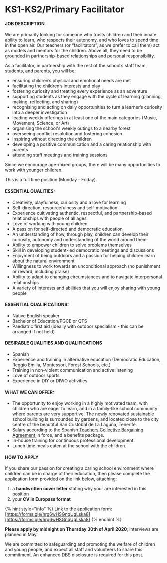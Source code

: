 # KS1-KS2/Primary Facilitator

#### **JOB DESCRIPTION**

We are primarily looking for someone who trusts children and their innate ability to learn, who respects their autonomy, and who loves to spend time in the open air. Our teachers \(or “facilitators”, as we prefer to call them\) act as models and mentors for the children. Above all, they need to be grounded in partnership-based relationships and personal responsibility.

As a facilitator, in partnership with the rest of the school’s staff team, students, and parents, you will be:

* ensuring children’s physical and emotional needs are met
* facilitating the children’s interests and play
* fostering curiosity and treating every experience as an adventure
* supporting students as they engage with the cycle of learning \(planning, making, reflecting, and sharing\)
* recognising and acting on daily opportunities to turn a learner’s curiosity into a deeper investigation
* leading weekly offerings in at least one of the main categories \(Music, Movement, Science, or Art\)
* organising the school's weekly outings to a nearby forest
* overseeing conflict resolution and fostering cohesion
* inspiring without directing the children
* developing a positive communication and a caring relationship with parents
* attending staff meetings and training sessions

Since we encourage age-mixed groups, there will be many opportunities to work with younger children. 

This is a full time position \(Monday - Friday\).

#### **ESSENTIAL QUALITIES:** 

* Creativity, playfulness, curiosity and a love for learning
* Self-direction, resourcefulness and self-motivation
* Experience cultivating authentic, respectful, and partnership-based relationships with people of all ages
* Love of working with young children
* A passion for self-directed and democratic education
* An understanding of how, through play, children can develop their curiosity, autonomy and understanding of the world around them
* Ability to empower children to solve problems themselves
* Skill in developing student-led democratic meetings and discussions
* Enjoyment of being outdoors and a passion for helping children learn about the natural environment
* Willingness to work towards an unconditional approach \(no punishment or reward, including praise\)
* Ability to adapt to changing circumstances and to navigate interpersonal relationships
* A variety of interests and abilities that you will enjoy sharing with young people

#### **ESSENTIAL QUALIFICATIONS:**

* Native English speaker 
* Bachelor of Education/PGCE or QTS
* Paediatric first aid \(ideally with outdoor specialism - this can be arranged if not held\)

#### **DESIRABLE QUALITIES AND QUALIFICATIONS**

* Spanish
* Experience and training in alternative education \(Democratic Education, Reggio Emilia, Montessori, Forest Schools, etc.\)
* Training in non-violent communication and active listening
* Love of outdoor sports
* Experience in DIY or DIWO activities

#### **WHAT WE CAN OFFER:**

* The opportunity to enjoy working in a highly motivated team, with children who are eager to learn, and in a family-like school community where parents are very supportive. The newly renovated sustainable school building is surrounded by gardens, and located close to the city centre of the beautiful San Cristóbal de La Laguna, Tenerife.
* Salary according to the Spanish [Teachers Collective Bargaining Agreement ](https://www.boe.es/eli/es/res/2018/07/02/%282%29)in force, and a benefits package.
* In-house training for continuous professional development.
* Lunch time meals eaten at the school with the children.

#### **HOW TO APPLY**

If you share our passion for creating a caring school environment where children can be in charge of their education, then please complete the application form provided on the link below, attaching:

1. a **handwritten** **cover letter** stating why your are interested in this position
2. your **CV in Europass format**

{% hint style="info" %}
Link to the application form: [https://forms.gle/hrg6wHSGnqUgLska8](https://forms.gle/hrg6wHSGnqUgLska8)
{% endhint %}

**Please apply by midnight on Thursday 30th of April 2020**; interviews are planned in May.

We are committed to safeguarding and promoting the welfare of children and young people, and expect all staff and volunteers to share this commitment.  An enhanced DBS disclosure is required for this post.

